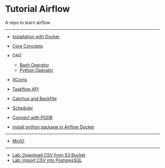 # Tutorial Airflow

A repo to learn airflow

---

- [Installation with Docker](./doc/installation/installation.md)
- [Core Concepts](./doc/fundamental/fundamental.md)

- DAG

  - [Bash Operator](./doc/dag/bashoperator/bashoperator.md)
  - [Python Operator](./doc/dag/python_operator/python_operator.md)

- [XComs](./doc/xcom/xcom.md)
- [Taskflow API](./doc/taskflow_api/taskflow_api.md)
- [Catchup and Backfille](./doc/catchup/catchup.md)
- [Scheduler](./doc/scheduler/scheduler.md)
- [Connect with PGDB](./doc/pgdb/pgdb.md)
- [Install python package in Airflow Docker](./doc/package/package.md)

---

- [MinIO](./doc/minio/minio.md)

---

- [Lab: Download CSV from S3 Bucket](./doc/download_s3/download_s3.md)
- [Lab: Import CSV into PostgresSQL](./doc/import_pgdb/import_pgdb.md)
